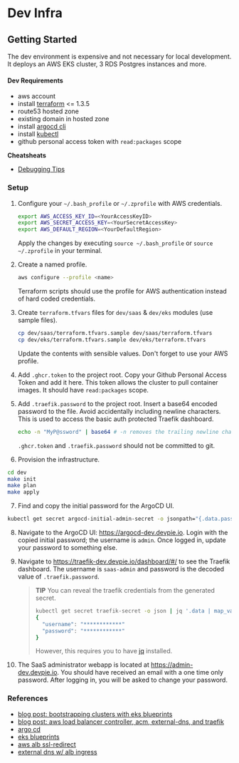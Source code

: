# Dev Infra

## Getting Started

The dev environment is expensive and not necessary for local development.
It deploys an AWS EKS cluster, 3 RDS Postgres instances and more.

#### Dev Requirements
- aws account
- install [terraform](https://www.terraform.io/) <= 1.3.5
- route53 hosted zone 
- existing domain in hosted zone
- install [argocd cli](https://argo-cd.readthedocs.io/en/stable/getting_started/#2-download-argo-cd-cli)
- install [kubectl](https://kubernetes.io/docs/tasks/tools/)
- github personal access token with `read:packages` scope

__Cheatsheats__

- [Debugging Tips](./docs/debugging.md)

### Setup
1. Configure your `~/.bash_profile` or `~/.zprofile` with AWS credentials.
    ```bash
    export AWS_ACCESS_KEY_ID=<YourAccessKeyID>
    export AWS_SECRET_ACCESS_KEY=<YourSecretAccessKey>
    export AWS_DEFAULT_REGION=<YourDefaultRegion>
    ```
    Apply the changes by executing `source ~/.bash_profile` or `source ~/.zprofile` in your terminal.


2. Create a named profile. 

    ```bash
    aws configure --profile <name>
    ```
   Terraform scripts should use the profile for AWS authentication instead of hard coded credentials.


3. Create `terraform.tfvars` files for `dev/saas` & `dev/eks` modules (use sample files).
    ```bash
    cp dev/saas/terraform.tfvars.sample dev/saas/terraform.tfvars
    cp dev/eks/terraform.tfvars.sample dev/eks/terraform.tfvars
    ```
    Update the contents with sensible values. Don't forget to use your AWS profile.


4. Add `.ghcr.token` to the project root. Copy your Github Personal Access Token and add it here. This token allows the cluster to 
pull container images. It should have `read:packages` scope.


5. Add `.traefik.password` to the project root. Insert a base64 encoded password to the file. Avoid accidentally including newline characters.
This is used to access the basic auth protected Traefik dashboard.
    ```bash
    echo -n "MyP@ssword" | base64 # -n removes the trailing newline character from the result
    ```
    `.ghcr.token` and `.traefik.password` should not be committed to git.


6. Provision the infrastructure.

```bash
cd dev
make init
make plan
make apply
```

7. Find and copy the initial password for the ArgoCD UI.
```bash
kubectl get secret argocd-initial-admin-secret -o jsonpath="{.data.password}" | base64 -d; echo
```

8. Navigate to the ArgoCD UI: https://argocd-dev.devpie.io. Login with the copied initial password; the username is `admin`. Once logged in, 
update your password to something else.

9. Navigate to https://traefik-dev.devpie.io/dashboard/#/ to see the Traefik dashboard.
The username is `saas-admin` and password is the decoded value of `.traefik.password`.

   > __TIP__ You can reveal the traefik credentials from the generated secret. 
   > ```bash 
   > kubectl get secret traefik-secret -o json | jq '.data | map_values(@base64d)'
   > {
   >   "username": "************"
   >   "password": "************"
   > }
   > ``` 
   > However, this requires you to have [jq](https://stedolan.github.io/jq/) installed. 


11. The SaaS administrator webapp is located at https://admin-dev.devpie.io. You should have received an email with a one time only password. 
After logging in, you will be asked to change your password.

### References

- [blog post: bootstrapping clusters with eks blueprints](https://aws.amazon.com/blogs/containers/bootstrapping-clusters-with-eks-blueprints/)
- [blog post: aws load balancer controller, acm, external-dns, and traefik](https://revolgy.com/blog/advanced-api-routing-in-eks-with-traefik-aws-loadbalancer-controller-and-external-dns/) 
- [argo cd](https://argoproj.github.io/argo-cd/getting_started/)
- [eks blueprints](https://github.com/aws-ia/terraform-aws-eks-blueprints)
- [aws alb ssl-redirect](https://kubernetes-sigs.github.io/aws-load-balancer-controller/v2.4/guide/tasks/ssl_redirect/)
- [external dns w/ alb ingress](https://github.com/kubernetes-sigs/external-dns/blob/master/docs/tutorials/alb-ingress.md)